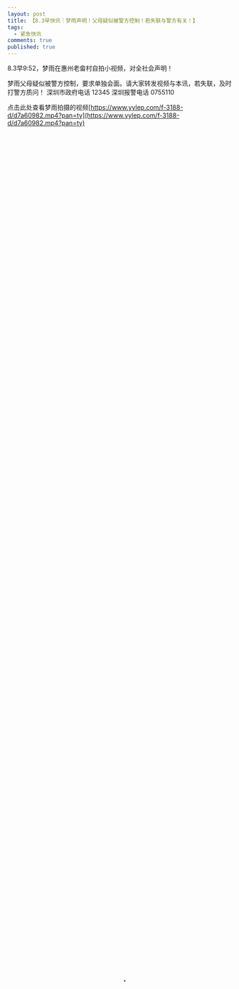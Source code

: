 ```yaml
---
layout: post
title: 【8.3早快讯｜梦雨声明！父母疑似被警方控制！若失联与警方有关！】
tags:
  - 紧急快讯
comments: true
published: true
---
```


8.3早9:52，梦雨在惠州老畲村自拍小视频，对全社会声明！

梦雨父母疑似被警方控制，要求单独会面。请大家转发视频与本讯，若失联，及时打警方质问！
深圳市政府电话 12345
深圳报警电话 0755110

点击此处查看梦雨拍摄的视频[https://www.yylep.com/f-3188-d/d7a60982.mp4?pan=ty](https://www.yylep.com/f-3188-d/d7a60982.mp4?pan=ty)

<div id="a1" class="dplayer"><video src="https://cloud189-nj.oos-js.ctyunapi.cn/a2660456-5e14-44a3-acac-420e7d77d3a1?x-amz-UFID=1152612473395026&amp;x-amz-FSIZE=9524879&amp;response-content-type=video/mp4&amp;Expires=1533298015&amp;x-amz-UID=629396471&amp;response-content-disposition=attachment%3Bfilename%3D%22ac50681bc9be0d0aa1485d8c55ebf779.mp4%22&amp;AWSAccessKeyId=ad2d051c334eb8bbf4c1&amp;x-amz-CLOUDTYPEIN=PERSON&amp;Signature=dvks2Dki66TvIN0kW7eCH738mks%3D" controls="controls" autoplay="autoplay" poster="loading.gif" x-webkit-airplay="allow" width="100%" height="100%"></video></div>

![屏幕截图(1).png]({{site.baseurl}}/_posts/屏幕截图(1).png)

---
关于佳士工人声援团官网网址更新实时信息以及翻墙防封锁访问方法，请下拉至文章页最下方查看！为支持进步学子共同关注传播扩散！
